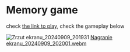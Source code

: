 # Memory game
check [the link to play](http://spageektti.cc/memory-game/), check the gameplay below

![Zrzut ekranu_20240909_201931](https://github.com/user-attachments/assets/b6f6c68e-76e6-498b-8548-22b71d293d87)
[Nagranie ekranu_20240909_202001.webm](https://github.com/user-attachments/assets/94baff9a-a885-4bfe-94fb-721cf61dab29)
